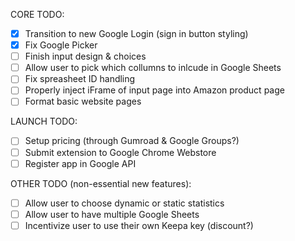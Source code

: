 CORE TODO:

- [x] Transition to new Google Login (sign in button styling)
- [x] Fix Google Picker
- [ ] Finish input design & choices
- [ ] Allow user to pick which collumns to inlcude in Google Sheets
- [ ] Fix spreasheet ID handling
- [ ] Properly inject iFrame of input page into Amazon product page
- [ ] Format basic website pages

LAUNCH TODO:

- [ ] Setup pricing (through Gumroad & Google Groups?)
- [ ] Submit extension to Google Chrome Webstore
- [ ] Register app in Google API

OTHER TODO (non-essential new features): 

- [ ] Allow user to choose dynamic or static statistics
- [ ] Allow user to have multiple Google Sheets
- [ ] Incentivize user to use their own Keepa key (discount?)
